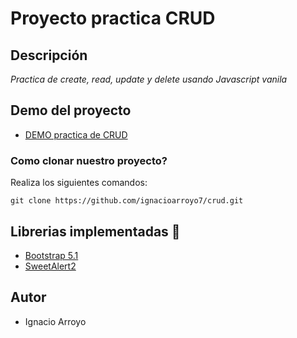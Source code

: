 # Proyecto practica CRUD
## Descripción

_Practica de create, read, update y delete usando Javascript vanila_

## Demo del proyecto
- [DEMO practica de CRUD](https://crudnacho.netlify.app)

### Como clonar nuestro proyecto?

Realiza los siguientes comandos:

`git clone https://github.com/ignacioarroyo7/crud.git`

## Librerias implementadas 📑

- [Bootstrap 5.1](https://getbootstrap.com/)
- [SweetAlert2](https://sweetalert2.github.io/)



## Autor
- Ignacio Arroyo
